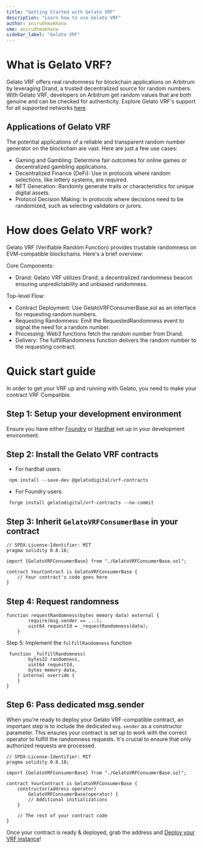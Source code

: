 ```yaml
---
title: "Getting Started with Gelato VRF"
description: "Learn how to use Gelato VRF"
author: anirudhmakhana
sme: anirudhmakhana
sidebar_label: "Gelato VRF"
---
```


# What is Gelato VRF?

Gelato VRF offers real randomness for blockchain applications on Arbitrum by leveraging Drand, a trusted decentralized source for random numbers. With Gelato VRF, developers on Arbitrum get random values that are both genuine and can be checked for authenticity. Explore Gelato VRF's support for all supported networks [here](https://docs.gelato.network/web3-services/vrf/supported-networks).

## Applications of Gelato VRF

The potential applications of a reliable and transparent random number generator on the blockchain are vast. Here are just a few use cases:

- Gaming and Gambling: Determine fair outcomes for online games or decentralized gambling applications.
- Decentralized Finance (DeFi): Use in protocols where random selections, like lottery systems, are required.
- NFT Generation: Randomly generate traits or characteristics for unique digital assets.
- Protocol Decision Making: In protocols where decisions need to be randomized, such as selecting validators or jurors.

# How does Gelato VRF work?

Gelato VRF (Verifiable Random Function) provides trustable randomness on EVM-compatible blockchains. Here's a brief overview:

Core Components:

- Drand: Gelato VRF utilizes Drand, a decentralized randomness beacon ensuring unpredictability and unbiased randomness.

Top-level Flow:

- Contract Deployment: Use GelatoVRFConsumerBase.sol as an interface for requesting random numbers.
- Requesting Randomness: Emit the RequestedRandomness event to signal the need for a random number.
- Processing: Web3 functions fetch the random number from Drand.
- Delivery: The fulfillRandomness function delivers the random number to the requesting contract.

# Quick start guide

In order to get your VRF up and running with Gelato, you need to make your contract VRF Compatible.

## Step 1: Setup your development environment

Ensure you have either [Foundry](https://book.getfoundry.sh/getting-started/installation) or [Hardhat](https://hardhat.org/) set up in your development environment.

## Step 2: Install the Gelato VRF contracts

- For hardhat users:

```shell
 npm install --save-dev @gelatodigital/vrf-contracts
```

- For Foundry users:

```shell
 forge install gelatodigital/vrf-contracts --no-commit
```

## Step 3: Inherit `GelatoVRFConsumerBase` in your contract

```solidity
// SPDX-License-Identifier: MIT
pragma solidity 0.8.18;

import {GelatoVRFConsumerBase} from "./GelatoVRFConsumerBase.sol";

contract YourContract is GelatoVRFConsumerBase {
    // Your contract's code goes here
}
```

## Step 4: Request randomness

```solidity
function requestRandomness(bytes memory data) external {
        require(msg.sender == ...);
        uint64 requestId = _requestRandomness(data);
    }
```

Step 5: Implement the `fulfillRandomness` function

```solidity
 function _fulfillRandomness(
        bytes32 randomness,
        uint64 requestId,
        bytes memory data,
    ) internal override {
    }
}
```

## Step 6: Pass dedicated msg.sender

When you're ready to deploy your Gelato VRF-compatible contract, an important step is to include the dedicated `msg.sender` as a constructor parameter. This ensures your contract is set up to work with the correct operator to fulfill the randomness requests. It's crucial to ensure that only authorized requests are processed.

```solidity
// SPDX-License-Identifier: MIT
pragma solidity 0.8.18;

import {GelatoVRFConsumerBase} from "./GelatoVRFConsumerBase.sol";

contract YourContract is GelatoVRFConsumerBase {
    constructor(address operator)
        GelatoVRFConsumerBase(operator) {
        // Additional initializations
    }

    // The rest of your contract code
}
```

Once your contract is ready & deployed, grab the address and [Deploy your VRF instance](https://docs.gelato.network/web3-services/vrf/quick-start/deploying-your-vrf-instance)!
